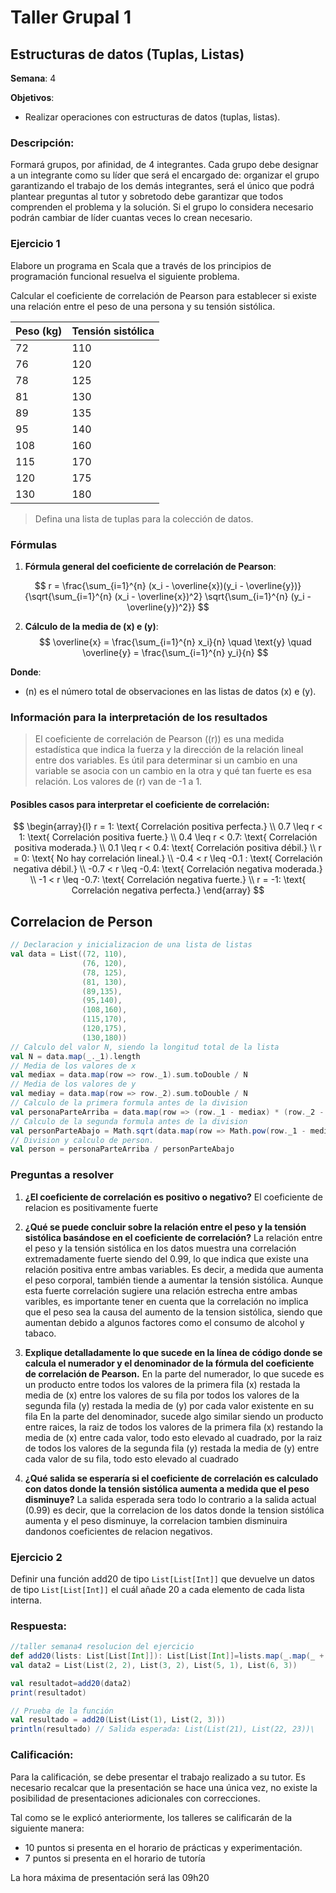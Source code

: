 # Taller Grupal  1
## Estructuras de datos (Tuplas, Listas)

**Semana**: 4

**Objetivos**:

- Realizar operaciones con estructuras de datos (tuplas, listas).

### Descripción:

Formará grupos, por afinidad, de 4 integrantes. Cada grupo debe designar a un integrante como su líder que será el encargado de: organizar el grupo garantizando el trabajo de los demás integrantes, será el único que podrá plantear preguntas al tutor y sobretodo debe garantizar que todos comprenden el problema y la solución. Si el grupo lo considera necesario podrán cambiar de líder cuantas veces lo crean necesario.

### Ejercicio 1

Elabore un programa en Scala que a través de los principios de programación funcional resuelva el siguiente problema.

Calcular el coeficiente de correlación de Pearson para establecer si existe una relación entre el peso de una persona y su tensión sistólica.

| Peso (kg) | Tensión sistólica |
|-----------|--------------------|
| 72        | 110                |
| 76        | 120                |
| 78        | 125                |
| 81        | 130                |
| 89        | 135                |
| 95        | 140                |
| 108       | 160                |
| 115       | 170                |
| 120       | 175                |
| 130       | 180                |

> Defina una lista de tuplas para la colección de datos. 


### Fórmulas

1. **Fórmula general del coeficiente de correlación de Pearson**:

$$
r = \frac{\sum_{i=1}^{n} (x_i - \overline{x})(y_i - \overline{y})}{\sqrt{\sum_{i=1}^{n} (x_i - \overline{x})^2} \sqrt{\sum_{i=1}^{n} (y_i - \overline{y})^2}}
$$

2. **Cálculo de la media de \(x\) e \(y\)**:
$$
\overline{x} = \frac{\sum_{i=1}^{n} x_i}{n} \quad \text{y} \quad \overline{y} = \frac{\sum_{i=1}^{n} y_i}{n}
$$

**Donde**:
- \(n\) es el número total de observaciones en las listas de datos \(x\) e \(y\).

### Información para la interpretación de los resultados
> El coeficiente de correlación de Pearson (\(r\)) es una medida estadística que indica la fuerza y la dirección de la relación lineal entre dos variables. Es útil para determinar si un cambio en una variable se asocia con un cambio en la otra y qué tan fuerte es esa relación. Los valores de \(r\) van de -1 a 1.

#### Posibles casos para interpretar el coeficiente de correlación:

$$
\begin{array}{l}
r = 1: \text{ Correlación positiva perfecta.} \\
0.7 \leq r < 1: \text{ Correlación positiva fuerte.} \\
0.4 \leq r < 0.7: \text{ Correlación positiva moderada.} \\
0.1 \leq r < 0.4: \text{ Correlación positiva débil.} \\
r = 0: \text{ No hay correlación lineal.} \\
-0.4 < r \leq -0.1 : \text{ Correlación negativa débil.} \\
-0.7 < r \leq -0.4: \text{ Correlación negativa moderada.} \\
-1 < r \leq -0.7: \text{ Correlación negativa fuerte.} \\
r = -1: \text{ Correlación negativa perfecta.}
\end{array}
$$
## Correlacion de Person
```Scala
// Declaracion y inicializacion de una lista de listas
val data = List((72, 110),
                (76, 120),
                (78, 125),
                (81, 130),
                (89,135),
                (95,140),
                (108,160),
                (115,170),
                (120,175),
                (130,180))
// Calculo del valor N, siendo la longitud total de la lista
val N = data.map(_._1).length
// Media de los valores de x
val mediax = data.map(row => row._1).sum.toDouble / N
// Media de los valores de y
val mediay = data.map(row => row._2).sum.toDouble / N
// Calculo de la primera formula antes de la division
val personaParteArriba = data.map(row => (row._1 - mediax) * (row._2 - mediay)).sum.toDouble
// Calculo de la segunda formula antes de la division
val personParteAbajo = Math.sqrt(data.map(row => Math.pow(row._1 - mediax, 2)).sum.toDouble) * Math.sqrt(data.map(row => Math.pow(row._2 - mediay, 2)).sum.toDouble)
// Division y calculo de person.
val person = personaParteArriba / personParteAbajo
```
### Preguntas a resolver
1. **¿El coeficiente de correlación es positivo o negativo?**
     El coeficiente de relacion es positivamente fuerte
   
3. **¿Qué se puede concluir sobre la relación entre el peso y la tensión sistólica basándose en el coeficiente de correlación?**
    La relación entre el peso y la tensión sistólica en los datos muestra una correlación extremadamente fuerte  siendo del 0.99, lo que indica que existe una relación positiva entre ambas variables. Es decir, a medida que aumenta el peso corporal, también tiende a aumentar       la tensión sistólica. Aunque esta fuerte correlación sugiere una relación estrecha entre ambas varibles, es importante tener en cuenta que la correlación no implica que el peso sea la causa del aumento de la tension sistólica, siendo que aumentan debido a algunos factores     como el consumo de alcohol y tabaco.
   
3. **Explique detalladamente lo que sucede en la línea de código donde se calcula el numerador y el denominador de la fórmula del coeficiente de correlación de Pearson.**
   En la parte del numerador, lo que sucede es un producto entre todos los valores de la primera fila (x) restada la media de (x) entre los valores de su fila  por todos los valores de la segunda fila (y) restada la media de (y) por cada valor existente en su fila
   En la parte del denominador, sucede algo similar siendo un producto entre raices, la raiz de todos los valores de la primera fila (x) restando la media de (x) entre cada valor, todo esto elevado al cuadrado, por la raiz de todos los valores de la segunda fila (y) restada       la media de (y) entre cada valor de su fila, todo esto elevado al cuadrado
   
5. **¿Qué salida se esperaría si el coeficiente de correlación es calculado con datos donde la tensión sistólica aumenta a medida que el peso disminuye?**
   La salida esperada sera todo lo contrario a la salida actual (0.99) es decir, que la correlacion de los datos donde la tension sistólica aumenta y el peso disminuye, la correlacion tambien disminuira dandonos coeficientes de relacion negativos.

### Ejercicio 2
Definir una función add20 de tipo `List[List[Int]]` que devuelve un datos de tipo `List[List[Int]]` el cuál añade 20 a cada elemento de cada lista interna.

### Respuesta:
```Scala
//taller semana4 resolucion del ejercicio
def add20(lists: List[List[Int]]): List[List[Int]]=lists.map(_.map(_ + 20)) // recibe la tupla y con funcion map obtiene las listas repite el proceso para obtener los =valores y sumarles 20
val data2 = List(List(2, 2), List(3, 2), List(5, 1), List(6, 3))

val resultadot=add20(data2)
print(resultadot)

// Prueba de la función
val resultado = add20(List(List(1), List(2, 3)))
println(resultado) // Salida esperada: List(List(21), List(22, 23))\
```

### Calificación:

Para la calificación, se debe presentar el trabajo realizado a su tutor. Es necesario recalcar que la presentación se hace una única vez, no existe la posibilidad de presentaciones adicionales con correcciones. 

Tal como se le explicó anteriormente, los talleres se calificarán de la siguiente manera:

- 10 puntos si presenta en el horario de prácticas y experimentación.
- 7 puntos si presenta en el horario de tutoría

La hora máxima de presentación será las 09h20
